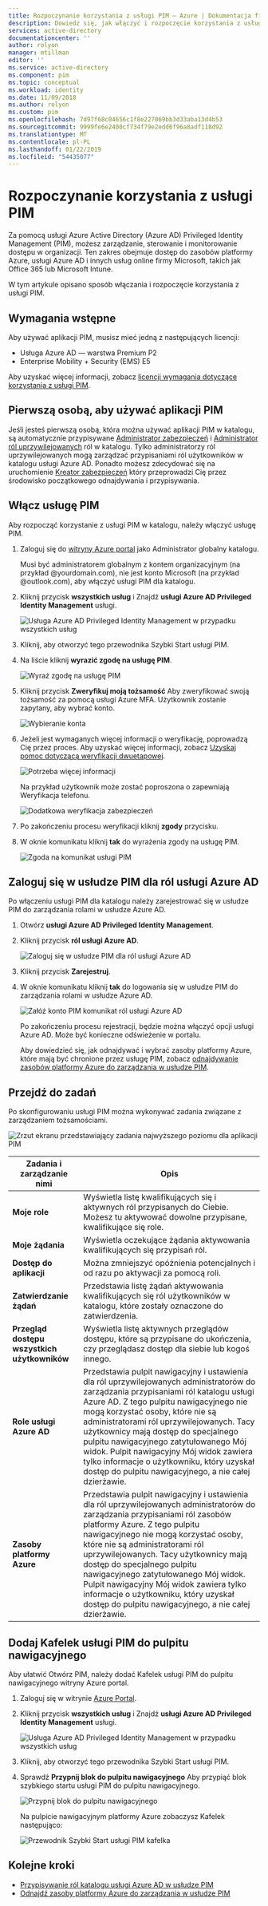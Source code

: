 ```yaml
---
title: Rozpoczynanie korzystania z usługi PIM — Azure | Dokumentacja firmy Microsoft
description: Dowiedz się, jak włączyć i rozpoczęcie korzystania z usługi Azure AD Privileged Identity Management (PIM) w witrynie Azure portal.
services: active-directory
documentationcenter: ''
author: rolyon
manager: mtillman
editor: ''
ms.service: active-directory
ms.component: pim
ms.topic: conceptual
ms.workload: identity
ms.date: 11/09/2018
ms.author: rolyon
ms.custom: pim
ms.openlocfilehash: 7d97f68c04656c1f8e227069bb3d33aba13d4b53
ms.sourcegitcommit: 9999fe6e2400cf734f79e2edd6f96a8adf118d92
ms.translationtype: MT
ms.contentlocale: pl-PL
ms.lasthandoff: 01/22/2019
ms.locfileid: "54435077"
---
```

# <a name="start-using-pim"></a>Rozpoczynanie korzystania z usługi PIM

Za pomocą usługi Azure Active Directory (Azure AD) Privileged Identity Management (PIM), możesz zarządzanie, sterowanie i monitorowanie dostępu w organizacji. Ten zakres obejmuje dostęp do zasobów platformy Azure, usługi Azure AD i innych usług online firmy Microsoft, takich jak Office 365 lub Microsoft Intune.

W tym artykule opisano sposób włączania i rozpoczęcie korzystania z usługi PIM.

## <a name="prerequisites"></a>Wymagania wstępne

Aby używać aplikacji PIM, musisz mieć jedną z następujących licencji:

- Usługa Azure AD — warstwa Premium P2
- Enterprise Mobility + Security (EMS) E5

Aby uzyskać więcej informacji, zobacz [licencji wymagania dotyczące korzystania z usługi PIM](subscription-requirements.md).

## <a name="first-person-to-use-pim"></a>Pierwszą osobą, aby używać aplikacji PIM

Jeśli jesteś pierwszą osobą, która można używać aplikacji PIM w katalogu, są automatycznie przypisywane [Administrator zabezpieczeń](../users-groups-roles/directory-assign-admin-roles.md#security-administrator) i [Administrator ról uprzywilejowanych](../users-groups-roles/directory-assign-admin-roles.md#privileged-role-administrator) ról w katalogu. Tylko administratorzy ról uprzywilejowanych mogą zarządzać przypisaniami ról użytkowników w katalogu usługi Azure AD. Ponadto możesz zdecydować się na uruchomienie [Kreator zabezpieczeń](pim-security-wizard.md) który przeprowadzi Cię przez środowisko początkowego odnajdywania i przypisywania.

## <a name="enable-pim"></a>Włącz usługę PIM

Aby rozpocząć korzystanie z usługi PIM w katalogu, należy włączyć usługę PIM.

1. Zaloguj się do [witryny Azure portal](https://portal.azure.com/) jako Administrator globalny katalogu.

    Musi być administratorem globalnym z kontem organizacyjnym (na przykład @yourdomain.com), nie jest konto Microsoft (na przykład @outlook.com), aby włączyć usługi PIM dla katalogu.

1. Kliknij przycisk **wszystkich usług** i Znajdź **usługi Azure AD Privileged Identity Management** usługi.

    ![Usługa Azure AD Privileged Identity Management w przypadku wszystkich usług](./media/pim-getting-started/pim-all-services-find.png)

1. Kliknij, aby otworzyć tego przewodnika Szybki Start usługi PIM.

1. Na liście kliknij **wyrazić zgodę na usługę PIM**.

    ![Wyraź zgodę na usługę PIM](./media/pim-getting-started/consent-pim.png)

1. Kliknij przycisk **Zweryfikuj moją tożsamość** Aby zweryfikować swoją tożsamość za pomocą usługi Azure MFA. Użytkownik zostanie zapytany, aby wybrać konto.

    ![Wybieranie konta](./media/pim-getting-started/pick-account.png)

1. Jeżeli jest wymaganych więcej informacji o weryfikację, poprowadzą Cię przez proces. Aby uzyskać więcej informacji, zobacz [Uzyskaj pomoc dotyczącą weryfikacji dwuetapowej](https://go.microsoft.com/fwlink/p/?LinkId=708614).

    ![Potrzeba więcej informacji](./media/pim-getting-started/more-information-required.png)

    Na przykład użytkownik może zostać poproszona o zapewniają Weryfikacja telefonu.

    ![Dodatkowa weryfikacja zabezpieczeń](./media/pim-getting-started/additional-security-verification.png)

1. Po zakończeniu procesu weryfikacji kliknij **zgody** przycisku.

1. W oknie komunikatu kliknij **tak** do wyrażenia zgody na usługę PIM.

    ![Zgoda na komunikat usługi PIM](./media/pim-getting-started/consent-pim-message.png)

## <a name="sign-up-pim-for-azure-ad-roles"></a>Zaloguj się w usłudze PIM dla ról usługi Azure AD

Po włączeniu usługi PIM dla katalogu należy zarejestrować się w usłudze PIM do zarządzania rolami w usłudze Azure AD.

1. Otwórz **usługi Azure AD Privileged Identity Management**.

1. Kliknij przycisk **ról usługi Azure AD**.

    ![Zaloguj się w usłudze PIM dla ról usługi Azure AD](./media/pim-getting-started/sign-up-pim-azure-ad-roles.png)

1. Kliknij przycisk **Zarejestruj**.

1. W oknie komunikatu kliknij **tak** do logowania się w usłudze PIM do zarządzania rolami w usłudze Azure AD.

    ![Załóż konto PIM komunikat ról usługi Azure AD](./media/pim-getting-started/sign-up-pim-message.png)

    Po zakończeniu procesu rejestracji, będzie można włączyć opcji usługi Azure AD. Może być konieczne odświeżenie w portalu.

    Aby dowiedzieć się, jak odnajdywać i wybrać zasoby platformy Azure, które mają być chronione przez usługę PIM, zobacz [odnajdywanie zasobów platformy Azure do zarządzania w usłudze PIM](pim-resource-roles-discover-resources.md).

## <a name="navigate-to-your-tasks"></a>Przejdź do zadań

Po skonfigurowaniu usługi PIM można wykonywać zadania związane z zarządzaniem tożsamościami.

![Zrzut ekranu przedstawiający zadania najwyższego poziomu dla aplikacji PIM](./media/pim-getting-started/pim-quickstart-tasks.png)

| Zadania i zarządzanie nimi | Opis |
| --- | --- |
| **Moje role**  | Wyświetla listę kwalifikujących się i aktywnych ról przypisanych do Ciebie. Możesz tu aktywować dowolne przypisane, kwalifikujące się role. |
| **Moje żądania** | Wyświetla oczekujące żądania aktywowania kwalifikujących się przypisań ról. |
| **Dostęp do aplikacji** | Można zmniejszyć opóźnienia potencjalnych i od razu po aktywacji za pomocą roli. |
| **Zatwierdzanie żądań** | Przedstawia listę żądań aktywowania kwalifikujących się ról użytkowników w katalogu, które zostały oznaczone do zatwierdzenia. |
| **Przegląd dostępu wszystkich użytkowników** | Wyświetla listę aktywnych przeglądów dostępu, które są przypisane do ukończenia, czy przeglądasz dostęp dla siebie lub kogoś innego. |
| **Role usługi Azure AD** | Przedstawia pulpit nawigacyjny i ustawienia dla ról uprzywilejowanych administratorów do zarządzania przypisaniami ról katalogu usługi Azure AD. Z tego pulpitu nawigacyjnego nie mogą korzystać osoby, które nie są administratorami ról uprzywilejowanych. Tacy użytkownicy mają dostęp do specjalnego pulpitu nawigacyjnego zatytułowanego Mój widok. Pulpit nawigacyjny Mój widok zawiera tylko informacje o użytkowniku, który uzyskał dostęp do pulpitu nawigacyjnego, a nie całej dzierżawie. |
| **Zasoby platformy Azure** | Przedstawia pulpit nawigacyjny i ustawienia dla ról uprzywilejowanych administratorów do zarządzania przypisaniami ról zasobów platformy Azure. Z tego pulpitu nawigacyjnego nie mogą korzystać osoby, które nie są administratorami ról uprzywilejowanych. Tacy użytkownicy mają dostęp do specjalnego pulpitu nawigacyjnego zatytułowanego Mój widok. Pulpit nawigacyjny Mój widok zawiera tylko informacje o użytkowniku, który uzyskał dostęp do pulpitu nawigacyjnego, a nie całej dzierżawie. |

## <a name="add-a-pim-tile-to-the-dashboard"></a>Dodaj Kafelek usługi PIM do pulpitu nawigacyjnego

Aby ułatwić Otwórz PIM, należy dodać Kafelek usługi PIM do pulpitu nawigacyjnego witryny Azure portal.

1. Zaloguj się w witrynie [Azure Portal](https://portal.azure.com/).

1. Kliknij przycisk **wszystkich usług** i Znajdź **usługi Azure AD Privileged Identity Management** usługi.

    ![Usługa Azure AD Privileged Identity Management w przypadku wszystkich usług](./media/pim-getting-started/pim-all-services-find.png)

1. Kliknij, aby otworzyć tego przewodnika Szybki Start usługi PIM.

1. Sprawdź **Przypnij blok do pulpitu nawigacyjnego** Aby przypiąć blok szybkiego startu usługi PIM do pulpitu nawigacyjnego.

    ![Przypnij blok do pulpitu nawigacyjnego](./media/pim-getting-started/pim-quickstart-pin-to-dashboard.png)

    Na pulpicie nawigacyjnym platformy Azure zobaczysz Kafelek następująco:

    ![Przewodnik Szybki Start usługi PIM kafelka](./media/pim-getting-started/pim-quickstart-dashboard-tile.png)

## <a name="next-steps"></a>Kolejne kroki

- [Przypisywanie ról katalogu usługi Azure AD w usłudze PIM](pim-how-to-add-role-to-user.md)
- [Odnajdź zasoby platformy Azure do zarządzania w usłudze PIM](pim-resource-roles-discover-resources.md)
